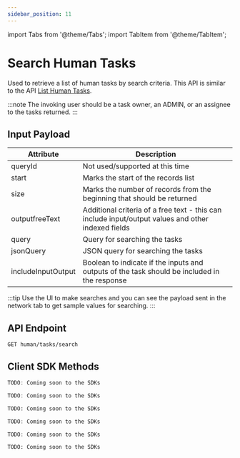 ```yaml
---
sidebar_position: 11
---
```


import Tabs from '@theme/Tabs';
import TabItem from '@theme/TabItem';

# Search Human Tasks

Used to retrieve a list of human tasks by search criteria. This API is similar to the API [List Human Tasks](/content/reference-docs/api/human-tasks/get-task-list).

:::note
The invoking user should be a task owner, an ADMIN, or an assignee to the tasks returned. 
:::

## Input Payload

| Attribute          | Description                                                                                        |
|--------------------|----------------------------------------------------------------------------------------------------| 
| queryId            | Not used/supported at this time                                                                    |
| start              | Marks the start of the records list                                                                |
| size               | Marks the number of records from the beginning that should be returned                             |
| outputfreeText           | Additional criteria of a free text - this can include input/output values and other indexed fields |
| query              | Query for searching the tasks                                                                      |
| jsonQuery          | JSON query for searching the tasks                                                                 |
| includeInputOutput | Boolean to indicate if the inputs and outputs of the task should be included in the response       |


:::tip
Use the UI to make searches and you can see the payload sent in the network tab to get sample values for searching.
:::

## API Endpoint 

```
GET human/tasks/search
```

## Client SDK Methods

<Tabs>
<TabItem value="Java" label="Java">

```java
TODO: Coming soon to the SDKs
```

</TabItem>
<TabItem value="Golang" label="Golang">

```go
TODO: Coming soon to the SDKs
```

</TabItem>
<TabItem value="Python" label="Python">

```python
TODO: Coming soon to the SDKs
```

</TabItem>
<TabItem value="CSharp" label="CSharp">

```csharp
TODO: Coming soon to the SDKs
```

</TabItem>
<TabItem value="Javascript" label="Javascript">

```javascript
TODO: Coming soon to the SDKs
```

</TabItem>
<TabItem value="Clojure" label="Clojure">

```clojure
TODO: Coming soon to the SDKs
```

</TabItem>
</Tabs>
